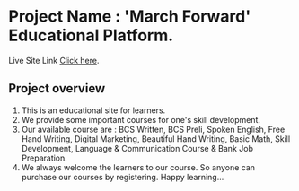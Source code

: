 #  Project Name : 'March Forward' Educational Platform.

Live Site Link [Click here](https://march-forward.netlify.app/).

## Project overview

1. This is an educational site for learners.
2. We provide some important courses for one's skill development.
3. Our available course are :  BCS Written, BCS Preli, Spoken English, Free Hand Writing, Digital Marketing, Beautiful Hand Writing, Basic Math, Skill Development, Language & Communication Course & Bank Job Preparation.
4. We always welcome the learners to our course. So anyone can purchase our courses by registering. Happy learning...